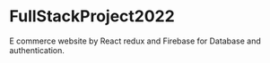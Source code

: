 # FullStackProject2022
E commerce website by React redux and Firebase for Database and authentication.
